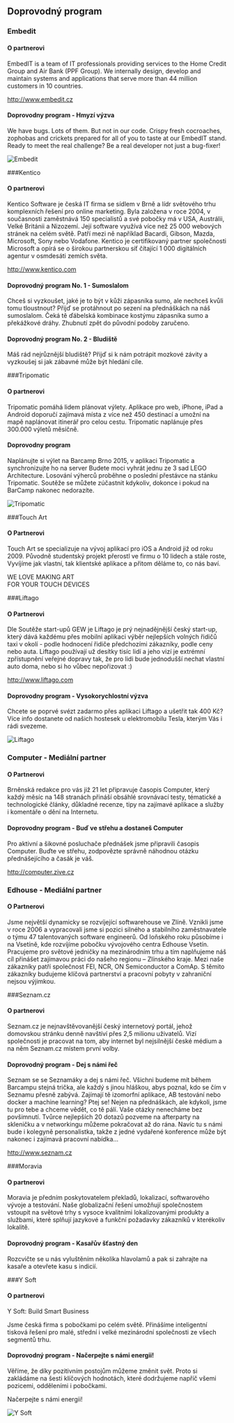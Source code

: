 Doprovodný program
------------------

### Embedit
#### O partnerovi
EmbedIT is a team of IT professionals providing services to the Home Credit Group and Air Bank (PPF Group). We internally design, develop and maintain systems and applications that serve more than 44 million customers in 10 countries.

<http://www.embedit.cz>

#### Doprovodny program - Hmyzí výzva
We have bugs. Lots of them. But not in our code. Crispy fresh cocroaches, zophobas and crickets prepared for all of you to taste at our EmbedIT stand. Ready to meet the real challenge? Be a real developer not just a bug-fixer!

<img src="/static/img/extra/2015/embedit.jpg" alt="Embedit" style="max-width:100%"/>

###Kentico
#### O partnerovi
Kentico Software je česká IT firma se sídlem v Brně a lídr světového trhu komplexních řešení pro online marketing. Byla založena v roce 2004, v současnosti zaměstnává 150 specialistů a své pobočky má v USA, Austrálii, Velké Británii a Nizozemí. Její software využívá více než 25 000 webových stránek na celém světě. Patří mezi ně například Bacardi, Gibson, Mazda, Microsoft, Sony nebo Vodafone. Kentico je certifikovaný partner společnosti Microsoft a opírá se o širokou partnerskou síť čítající 1 000 digitálních agentur v osmdesáti zemích světa. 

<http://www.kentico.com>

#### Doprovodný program No. 1 - Sumoslalom 
Chceš si vyzkoušet, jaké je to být v kůži zápasníka sumo, ale nechceš kvůli tomu tloustnout? Přijď se protáhnout po sezení na přednáškách na náš sumoslalom. Čeká tě ďábelská kombinace kostýmu zápasníka sumo a překážkové dráhy. Zhubnutí zpět do původní podoby zaručeno.

#### Doprovodný program No. 2 - Bludiště 
Máš rád nejrůznější bludiště? Přijď si k nám potrápit mozkové závity a vyzkoušej si jak zábavné může být hledání cíle.

###Tripomatic
#### O partnerovi
Tripomatic pomáhá lidem plánovat výlety. Aplikace pro web, iPhone, iPad a Android doporučí zajímavá místa z více než 450 destinací a umožní na mapě naplánovat itinerář pro celou cestu. Tripomatic naplánuje přes 300.000 výletů měsíčně.

#### Doprovodny program
Naplánujte si výlet na Barcamp Brno 2015, v aplikaci Tripomatic a synchronizujte ho na server Budete moci vyhrát jednu ze 3 sad LEGO Architecture. Losování výherců proběhne o poslední přestávce na stánku Tripomatic. Soutěže se můžete zúčastnit kdykoliv, dokonce i pokud na BarCamp nakonec nedorazíte.

<img src="/static/img/extra/2015/tripomatic.png" alt="Tripomatic" style="max-width:100%"/>

###Touch Art
#### O Partnerovi
Touch Art se specializuje na vývoj aplikací pro iOS a Android již od roku 2009. Původně studentský projekt přerostl ve firmu o 10 lidech a stále roste, Vyvíjíme jak vlastní, tak klientské aplikace a přitom děláme to, co nás baví.

WE LOVE MAKING ART <br/>
FOR YOUR TOUCH DEVICES

###Liftago
#### O Partnerovi
Dle Soutěže start-upů GEW je Liftago je prý nejnadějnější český start-up, který dává každému přes mobilní aplikaci výběr nejlepších volných řidičů taxi v okolí - podle hodnocení řidiče předchozími zákazníky, podle ceny nebo auta. Liftago používají už desítky tisíc lidí a jeho vizí je extrémní zpřístupnění veřejné dopravy tak, že pro lidi bude jednodušší nechat vlastní auto doma, nebo si ho vůbec nepořizovat :)

<http://www.liftago.com>

#### Doprovodny program - Vysokorychlostní výzva
Chcete se poprvé svézt zadarmo přes aplikaci Liftago a ušetřit tak 400 Kč?
Více info dostanete od našich hostesek u elektromobilu Tesla, kterým Vás i rádi svezeme.

<img src="/static/img/extra/2015/liftago.jpg" alt="Liftago" style="max-width:100%"/>


### Computer - Mediální partner
#### O Partnerovi
Brněnská redakce pro vás již 21 let připravuje časopis Computer, který každý měsíc na 148 stranách přináší obsáhlé srovnávací testy, tématické a technologické články, důkladné recenze, tipy na zajímavé aplikace a služby i komentáře o dění na Internetu.

#### Doprovodny program - Buď ve střehu a dostaneš Computer
Pro aktivní a šikovné posluchače přednášek jsme připravili časopis Computer. Buďte ve střehu, zodpovězte správně náhodnou otázku přednášejícího a časák je váš.

<http://computer.zive.cz>

### Edhouse - Mediální partner
#### O Partnerovi
Jsme největší dynamicky se rozvíjející softwarehouse ve Zlíně. Vznikli jsme v roce 2006 a vypracovali jsme si pozici silného a stabilního zaměstnavatele o týmu 47 talentovaných software engineerů. Od loňského roku působíme i na Vsetíně, kde rozvíjíme pobočku vývojového centra Edhouse Vsetín. Pracujeme pro světové jedničky na mezinárodním trhu a tím naplňujeme náš cíl přinášet zajímavou práci do našeho regionu – Zlínského kraje. Mezi naše zákazníky patří společnost FEI, NCR, ON Semiconductor a ComAp. S těmito zákazníky budujeme klíčová partnerství a pracovní pobyty v zahraniční nejsou výjimkou.

###Seznam.cz
#### O partnerovi
Seznam.cz je nejnavštěvovanější český internetový portál, jehož domovskou stránku denně navštíví přes 2,5 milionu uživatelů. Vizí společnosti je pracovat na tom, aby internet byl nejsilnější české médium a na něm Seznam.cz místem první volby.

#### Doprovodný program - Dej s námi řeč
Seznam se se Seznamáky a dej s námi řeč. Všichni budeme mít během Barcampu stejná trička, ale každý s jinou hláškou, abys poznal, kdo se čím v Seznamu přesně zabývá. Zajímají tě izomorfní aplikace, AB testování nebo docker a machine learning? Ptej se! Nejen na přednáškách, ale kdykoli, jsme tu pro tebe a chceme vědět, co tě pálí. Vaše otázky nenecháme bez povšimnutí. Tvůrce nejlepších 20 dotazů pozveme na afterparty na skleničku a v networkingu můžeme pokračovat až do rána. Navíc tu s námi bude i kolegyně personalistka, takže z jedné vydařené konference může být nakonec i zajímavá pracovní nabídka… 

<http://www.seznam.cz>

###Moravia
#### O partnerovi
Moravia je předním poskytovatelem překladů, lokalizací, softwarového vývoje a testování. Naše globalizační řešení umožňují společnostem vstoupit na světové trhy s vysoce kvalitními lokalizovanými produkty a službami, které splňují jazykové a funkční požadavky zákazníků v kterékoliv lokalitě.

#### Doprovodný program - Kasařův šťastný den
Rozcvičte se u nás vyluštěním několika hlavolamů a pak si zahrajte na kasaře a otevřete kasu s indicií. 

###Y Soft
#### O partnerovi
Y Soft: Build Smart Business

Jsme česká firma s pobočkami po celém světě. Přinášíme inteligentní tisková řešení pro malé, střední i velké mezinárodní společnosti ze všech segmentů trhu.

#### Doprovodný program - Načerpejte s námi energii!
Věříme, že díky pozitivním postojům můžeme změnit svět. Proto si zakládáme na šesti klíčových hodnotách, které dodržujeme napříč všemi pozicemi, odděleními i pobočkami.

Načerpejte s námi energii!

<img src="/static/img/extra/2015/ysoft.png" alt="Y Soft" style="max-width:100%"/>
